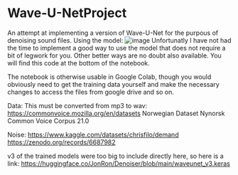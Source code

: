 # Wave-U-NetProject
An attempt at implementing a version of Wave-U-Net for the purpous of denoising sound files.
Using the model:
![image](https://github.com/user-attachments/assets/fd23e123-c593-421b-9a1a-5018028ad707)
Unfortunatly I have not had the time to implement a good way to use the model that does not require a bit of legwork for you.
Other better ways are no doubt also available.
You will find this code at the bottom of the notebook.

The notebook is otherwise usable in Google Colab, though you would obviously need to get the training data yourself and make the 
necessary changes to access the files from google drive and so on.

Data:
This must be converted from mp3 to wav:
https://commonvoice.mozilla.org/en/datasets Norwegian Dataset Nynorsk Common Voice Corpus 21.0

Noise:
https://www.kaggle.com/datasets/chrisfilo/demand
https://zenodo.org/records/6687982

v3 of the trained models were too big to include directly here, so here is a link:
https://huggingface.co/JonRon/Denoiser/blob/main/waveunet_v3.keras
